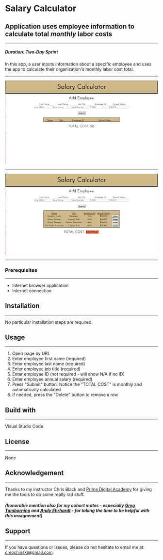  # Salary Calculator


## Application uses employee information to calculate total ***monthly*** labor costs

---

##### _Duration: Two-Day Sprint_

In this app, a user inputs information about a specific employee and uses the app to calculate their organization's monthly labor cost total.


---

![screenshot on launch](salary-calculator-starting-point.png)

---

![screenshot use](salary-calculator-screenshot.png)

---

### Prerequisites
---
- Internet browser application
- Internet connection

## Installation
---
No particular installation steps are required.

## Usage
---

1. Open page by URL
2. Enter employee first name (required)
3. Enter employee last name (required)
4. Enter employee job title (required)
5. Enter employee ID (not required - will show N/A if no ID)
6. Enter employee annual salary (required)
7. Press "Submit" button. Notice the "TOTAL COST" is monthly and automatically calculated
8. If needed, press the "Delete" button to remove a row

## Build with
---
Visual Studio Code

## License
---
None

## Acknowledgement
---
Thanks to my instructor Chris Black and [Prime Digital Academy](www.primeacademy.io) for giving me the tools to do some really rad stuff. 

##### *(honorable mention also for my cohort mates - especially [Greg Tambornino](https://github.com/gtambo) and [Andy Ehrhardt](https://github.com/AndrewEhrhardt) - for taking the time to be helpful with this assignement)*

## Support
---
If you have questions or issues, please do not hesitate to email me at: [cmochinski@gmail.com](mailto:cmochinski@gmail.com).